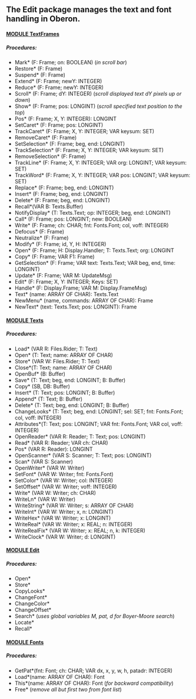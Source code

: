 ## The Edit package manages the text and font handling in Oberon.


#### [MODULE TextFrames](https://github.com/io-core/Edit/blob/main/TextFrames.Mod)
##### Procedures:
* Mark* (F: Frame; on: BOOLEAN)  (*in scroll bar*)
* Restore* (F: Frame)
* Suspend* (F: Frame)
* Extend* (F: Frame; newY: INTEGER)
* Reduce* (F: Frame; newY: INTEGER)
* Scroll* (F: Frame; dY: INTEGER)  (*scroll displayed text dY pixels up or down*)
* Show* (F: Frame; pos: LONGINT)  (*scroll specified text position to the top*)
* Pos* (F: Frame; X, Y: INTEGER): LONGINT
* SetCaret* (F: Frame; pos: LONGINT)
* TrackCaret* (F: Frame; X, Y: INTEGER; VAR keysum: SET)
* RemoveCaret* (F: Frame)
* SetSelection* (F: Frame; beg, end: LONGINT)
* TrackSelection* (F: Frame; X, Y: INTEGER; VAR keysum: SET)
* RemoveSelection* (F: Frame)
* TrackLine* (F: Frame; X, Y: INTEGER; VAR org: LONGINT; VAR keysum: SET)
* TrackWord* (F: Frame; X, Y: INTEGER; VAR pos: LONGINT; VAR keysum: SET)
* Replace* (F: Frame; beg, end: LONGINT)
* Insert* (F: Frame; beg, end: LONGINT)
* Delete* (F: Frame; beg, end: LONGINT)
* Recall*(VAR B: Texts.Buffer)
* NotifyDisplay* (T: Texts.Text; op: INTEGER; beg, end: LONGINT)
* Call* (F: Frame; pos: LONGINT; new: BOOLEAN)
* Write* (F: Frame; ch: CHAR; fnt: Fonts.Font; col, voff: INTEGER)
* Defocus* (F: Frame)
* Neutralize* (F: Frame)
* Modify* (F: Frame; id, Y, H: INTEGER)
* Open* (F: Frame; H: Display.Handler; T: Texts.Text; org: LONGINT
* Copy* (F: Frame; VAR F1: Frame)
* GetSelection* (F: Frame; VAR text: Texts.Text; VAR beg, end, time: LONGINT)
* Update* (F: Frame; VAR M: UpdateMsg)
* Edit* (F: Frame; X, Y: INTEGER; Keys: SET)
* Handle* (F: Display.Frame; VAR M: Display.FrameMsg)
* Text* (name: ARRAY OF CHAR): Texts.Text
* NewMenu* (name, commands: ARRAY OF CHAR): Frame
* NewText* (text: Texts.Text; pos: LONGINT): Frame

#### [MODULE Texts](https://github.com/io-core/Edit/blob/main/Texts.Mod)
##### Procedures:
* Load* (VAR R: Files.Rider; T: Text)
* Open* (T: Text; name: ARRAY OF CHAR)
* Store* (VAR W: Files.Rider; T: Text)
* Close*(T: Text; name: ARRAY OF CHAR)
* OpenBuf* (B: Buffer)
* Save* (T: Text; beg, end: LONGINT; B: Buffer)
* Copy* (SB, DB: Buffer)
* Insert* (T: Text; pos: LONGINT; B: Buffer)
* Append* (T: Text; B: Buffer)
* Delete* (T: Text; beg, end: LONGINT; B: Buffer)
* ChangeLooks* (T: Text; beg, end: LONGINT; sel: SET; fnt: Fonts.Font; col, voff: INTEGER)
* Attributes*(T: Text; pos: LONGINT; VAR fnt: Fonts.Font; VAR col, voff: INTEGER)
* OpenReader* (VAR R: Reader; T: Text; pos: LONGINT)
* Read* (VAR R: Reader; VAR ch: CHAR)
* Pos* (VAR R: Reader): LONGINT
* OpenScanner* (VAR S: Scanner; T: Text; pos: LONGINT)
* Scan* (VAR S: Scanner)
* OpenWriter* (VAR W: Writer)
* SetFont* (VAR W: Writer; fnt: Fonts.Font)
* SetColor* (VAR W: Writer; col: INTEGER)
* SetOffset* (VAR W: Writer; voff: INTEGER)
* Write* (VAR W: Writer; ch: CHAR)
* WriteLn* (VAR W: Writer)
* WriteString* (VAR W: Writer; s: ARRAY OF CHAR)
* WriteInt* (VAR W: Writer; x, n: LONGINT)
* WriteHex* (VAR W: Writer; x: LONGINT)
* WriteReal* (VAR W: Writer; x: REAL; n: INTEGER)
* WriteRealFix* (VAR W: Writer; x: REAL; n, k: INTEGER)
* WriteClock* (VAR W: Writer; d: LONGINT)

#### [MODULE Edit](https://github.com/io-core/Edit/blob/main/Edit.Mod)
##### Procedures:
* Open*
* Store*
* CopyLooks*
* ChangeFont*
* ChangeColor*
* ChangeOffset*
* Search*  (*uses global variables M, pat, d for Boyer-Moore search*)
* Locate*
* Recall*

#### [MODULE Fonts](https://github.com/io-core/Edit/blob/main/Fonts.Mod)
##### Procedures:
* GetPat*(fnt: Font; ch: CHAR; VAR dx, x, y, w, h, patadr: INTEGER)
* Load*(name: ARRAY OF CHAR): Font
* This*(name: ARRAY OF CHAR): Font  (*for backward compatibility*)
* Free*  (*remove all but first two from font list*)
